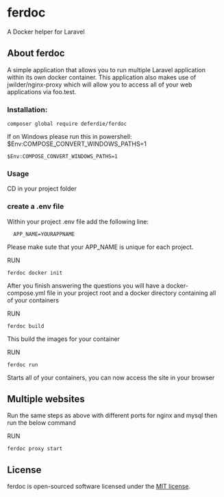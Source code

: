 # ferdoc
A Docker helper for Laravel

## About ferdoc

A simple application that allows you to run multiple Laravel application within its own docker container. 
This application also makes use of jwilder/nginx-proxy which will allow you to access all of your web applications via foo.test.

### Installation:

    composer global require deferdie/ferdoc
    
If on Windows please run this in powershell: $Env:COMPOSE_CONVERT_WINDOWS_PATHS=1

    $Env:COMPOSE_CONVERT_WINDOWS_PATHS=1

### Usage
CD in your project folder

### create a .env file
Within your project .env file add the following line: 

      APP_NAME=YOURAPPNAME

Please make sute that your APP_NAME is unique for each project.

RUN

    ferdoc docker init
    
After you finish answering the questions you will have a docker-compose.yml file in your project root and a docker directory containing all of your containers

RUN

    ferdoc build

This build the images for your container

RUN

    ferdoc run

Starts all of your containers, you can now access the site in your browser


## Multiple websites
Run the same steps as above with different ports for nginx and mysql then run the below command

RUN

    ferdoc proxy start

## License

ferdoc is open-sourced software licensed under the [MIT license](https://opensource.org/licenses/MIT).
